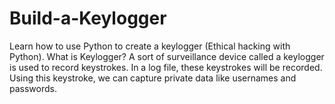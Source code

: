 # Build-a-Keylogger
Learn how to use Python to create a keylogger (Ethical hacking with Python).  What is Keylogger? A sort of surveillance device called a keylogger is used to record keystrokes. In a log file, these keystrokes will be recorded. Using this keystroke, we can capture private data like usernames and passwords.
